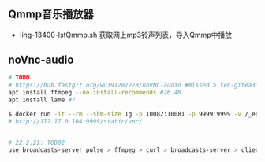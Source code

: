 # 

## Qmmp音乐播放器

- ling-13400-lstQmmp.sh 获取网上mp3铃声列表，导入Qmmp中播放

## noVnc-audio

```bash
# TODO
# https://hub.fastgit.org/wu191287278/noVNC-audio #missed > ten-gitea3000
apt install ffmpeg --no-install-recommends #26.4M
apt install lame #?

$ docker run -it --rm --shm-size 1g -p 10082:10081 -p 9999:9999 -v /_ext/:/_ext registry.cn-shenzhen.aliyuncs.com/infrastlabs/novnc-audio:v1
# http://172.17.0.104:9999/static/vnc/


# 22.2.21: TODO2
use broadcasts-server pulse > ffmpeg > curl > broadcasts-server > client(howlerjs/bc's webMainPage)
```